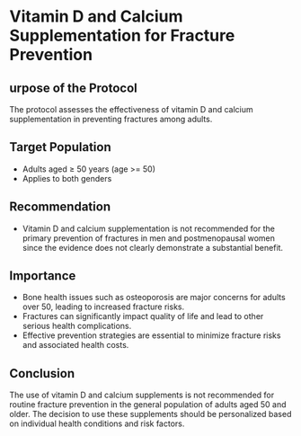 # Vitamin D and Calcium Supplementation for Fracture Prevention
## urpose of the Protocol
The protocol assesses the effectiveness of vitamin D and calcium supplementation in preventing fractures among adults.

## Target Population
- Adults aged ≥ 50 years (age >= 50)
- Applies to both genders
## Recommendation
- Vitamin D and calcium supplementation is not recommended for the primary prevention of fractures in men and postmenopausal women since the evidence does not clearly demonstrate a substantial benefit.
## Importance
- Bone health issues such as osteoporosis are major concerns for adults over 50, leading to increased fracture risks.
- Fractures can significantly impact quality of life and lead to other serious health complications.
- Effective prevention strategies are essential to minimize fracture risks and associated health costs.
## Conclusion
The use of vitamin D and calcium supplements is not recommended for routine fracture prevention in the general population of adults aged 50 and older. The decision to use these supplements should be personalized based on individual health conditions and risk factors.